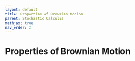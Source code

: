 ```yaml
---
layout: default
title: Properties of Brownian Motion
parent: Stochastic Calculus
mathjax: true
nav_order: 2
---
```

# Properties of Brownian Motion
